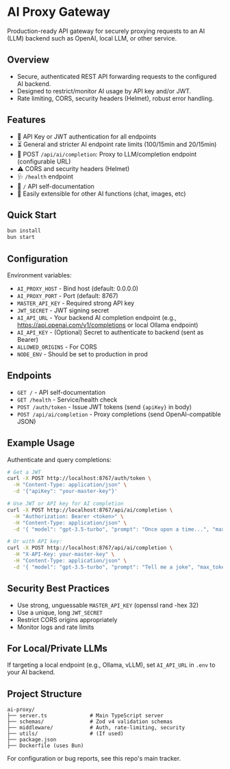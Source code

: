 # AI Proxy Gateway

Production-ready API gateway for securely proxying requests to an AI (LLM) backend such as OpenAI, local LLM, or other service.

## Overview

- Secure, authenticated REST API forwarding requests to the configured AI backend.
- Designed to restrict/monitor AI usage by API key and/or JWT.
- Rate limiting, CORS, security headers (Helmet), robust error handling.

## Features

- 🔐 API Key or JWT authentication for all endpoints
- ⏳ General and stricter AI endpoint rate limits (100/15min and 20/15min)
- 🦾 POST `/api/ai/completion`: Proxy to LLM/completion endpoint (configurable URL)
- ⚠️ CORS and security headers (Helmet)
- 🩺 `/health` endpoint
- 🧾 `/` API self-documentation
- 📗 Easily extensible for other AI functions (chat, images, etc)

## Quick Start

```bash
bun install
bun start
```

## Configuration

Environment variables:
- `AI_PROXY_HOST` - Bind host (default: 0.0.0.0)
- `AI_PROXY_PORT` - Port (default: 8767)
- `MASTER_API_KEY` - Required strong API key
- `JWT_SECRET` - JWT signing secret
- `AI_API_URL` - Your backend AI completion endpoint (e.g., https://api.openai.com/v1/completions or local Ollama endpoint)
- `AI_API_KEY` - (Optional) Secret to authenticate to backend (sent as Bearer)
- `ALLOWED_ORIGINS` - For CORS
- `NODE_ENV` - Should be set to production in prod

## Endpoints

- `GET /` - API self-documentation
- `GET /health` - Service/health check
- `POST /auth/token` - Issue JWT tokens (send `{apiKey}` in body)
- `POST /api/ai/completion` - Proxy completions (send OpenAI-compatible JSON)

## Example Usage

Authenticate and query completions:

```bash
# Get a JWT
curl -X POST http://localhost:8767/auth/token \
  -H "Content-Type: application/json" \
  -d '{"apiKey": "your-master-key"}'

# Use JWT or API key for AI completion
curl -X POST http://localhost:8767/api/ai/completion \
  -H "Authorization: Bearer <token>" \
  -H "Content-Type: application/json" \
  -d '{ "model": "gpt-3.5-turbo", "prompt": "Once upon a time...", "max_tokens": 100 }'

# Or with API key:
curl -X POST http://localhost:8767/api/ai/completion \
  -H "X-API-Key: your-master-key" \
  -H "Content-Type: application/json" \
  -d '{ "model": "gpt-3.5-turbo", "prompt": "Tell me a joke", "max_tokens": 32 }'
```

## Security Best Practices
- Use strong, unguessable `MASTER_API_KEY` (openssl rand -hex 32)
- Use a unique, long `JWT_SECRET`
- Restrict CORS origins appropriately
- Monitor logs and rate limits

## For Local/Private LLMs
If targeting a local endpoint (e.g., Ollama, vLLM), set `AI_API_URL` in `.env` to your AI backend.

## Project Structure

```
ai-proxy/
├── server.ts              # Main TypeScript server
├── schemas/               # Zod v4 validation schemas
├── middleware/            # Auth, rate-limiting, security
├── utils/                 # (If used)
├── package.json
├── Dockerfile (uses Bun)
```

For configuration or bug reports, see this repo's main tracker.
